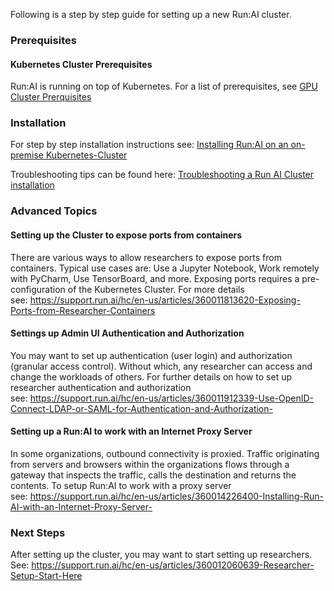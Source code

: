 Following is a step by step guide for setting up a new Run:AI cluster.

### Prerequisites

#### Kubernetes Cluster Prerequisites

Run:AI is running on top of Kubernetes. For a list of prerequisites, see [GPU Cluster Prerquisites](Run-AI-GPU-Cluster-Prerequisites.md)

### Installation

For step by step installation instructions see: [Installing Run:AI on an on-premise Kubernetes-Cluster](Installing-Run-AI-on-an-on-premise-Kubernetes-Cluster.md)

Troubleshooting tips can be found here: [Troubleshooting a Run AI Cluster installation](Troubleshooting-a-Run-AI-Cluster-Installation.md)


### Advanced Topics

#### Setting up the Cluster to expose ports from containers

There are various ways to allow researchers to expose ports from containers. Typical use cases are: Use a Jupyter Notebook, Work remotely with PyCharm, Use TensorBoard, and more. Exposing ports requires a pre-configuration of the Kubernetes Cluster. For more details see:&nbsp;<https://support.run.ai/hc/en-us/articles/360011813620-Exposing-Ports-from-Researcher-Containers>&nbsp;

#### Settings up Admin UI Authentication and Authorization

You may want to set up authentication (user login) and authorization (granular access control). Without which, any researcher can access and change the workloads of others. For further details on how to set up researcher authentication and authorization see:&nbsp;<https://support.run.ai/hc/en-us/articles/360011912339-Use-OpenID-Connect-LDAP-or-SAML-for-Authentication-and-Authorization->&nbsp;

#### Setting up a Run:AI to work with an Internet Proxy Server

<span>In some organizations, outbound connectivity is proxied. Traffic originating from servers and browsers within the organizations flows through a gateway that inspects the traffic, calls the destination and returns the contents. To setup Run:AI to work with a proxy server see:&nbsp;</span><a href="https://support.run.ai/hc/en-us/articles/360014226400-Installing-Run-AI-with-an-Internet-Proxy-Server-" target="_self">https://support.run.ai/hc/en-us/articles/360014226400-Installing-Run-AI-with-an-Internet-Proxy-Server-</a>

### Next Steps

After setting up the cluster, you may want to start setting up researchers. See:&nbsp;<https://support.run.ai/hc/en-us/articles/360012060639-Researcher-Setup-Start-Here>&nbsp;

&nbsp;
&nbsp;